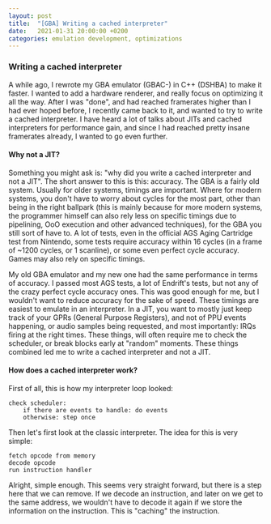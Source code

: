 ```yaml
---
layout: post
title:  "[GBA] Writing a cached interpreter"
date:   2021-01-31 20:00:00 +0200
categories: emulation development, optimizations
---
```


### Writing a cached interpreter

A while ago, I rewrote my GBA emulator (GBAC-) in C++ (DSHBA) to make it faster. I wanted to add a hardware renderer, and really focus on optimizing it all the way.
After I was "done", and had reached framerates higher than I had ever hoped before, I recently came back to it, and wanted to try to write a cached interpreter. 
I have heard a lot of talks about JITs and cached interpreters for performance gain, and since I had reached pretty insane framerates already, I wanted to go even further.

#### Why not a JIT?

Something you might ask is: "why did you write a cached interpreter and not a JIT". The short answer to this is this: accuracy. The GBA is a fairly old system. Usually for older
systems, timings are important. Where for modern systems, you don't have to worry about cycles for the most part, other than being in the right ballpark (this is mainly because for 
more modern systems, the programmer himself can also rely less on specific timings due to pipelining, OoO execution and other advanced techniques), for the GBA you still sort of have to.
A lot of tests, even in the official AGS Aging Cartridge test from Nintendo, some tests require accuracy within 16 cycles (in a frame of ~1200 cycles, or 1 scanline), or some even perfect
cycle accuracy. Games may also rely on specific timings. 

My old GBA emulator and my new one had the same performance in terms of accuracy. I passed most AGS tests, a lot of Endrift's tests, but not any of the crazy perfect cycle accuracy ones. This
was good enough for me, but I wouldn't want to reduce accuracy for the sake of speed. These timings are easiest to emulate in an interpreter. In a JIT, you want to mostly just keep track of
your GPRs (General Purpose Registers), and not of PPU events happening, or audio samples being requested, and most importantly: IRQs firing at the right times. These things, will often require 
me to check the scheduler, or break blocks early at "random" moments. These things combined led me to write a cached interpreter and not a JIT.

#### How does a cached interpreter work?

First of all, this is how my interpreter loop looked:
```
check scheduler:
	if there are events to handle: do events 
	otherwise: step once
```
Then let's first look at the classic interpreter. The idea for this is very simple:
```
fetch opcode from memory
decode opcode 
run instruction handler
```
Alright, simple enough. This seems very straight forward, but there is a step here that we can remove. If we decode an instruction, and later on we get to the same address, we
wouldn't have to decode it again if we store the information on the instruction. This is "caching" the instruction. 
